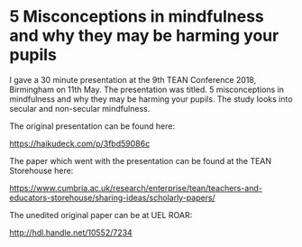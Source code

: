 # 5 Misconceptions in mindfulness and why they may be harming your pupils

I gave a 30 minute presentation at the 9th TEAN Conference 2018, Birmingham on 11th May. The presentation was titled. 5 misconceptions in mindfulness and why they may be harming your pupils. The study looks into secular and non-secular mindfulness.

The original presentation can be found here:

https://haikudeck.com/p/3fbd59086c

The paper which went with the presentation can be found at the TEAN Storehouse here:

https://www.cumbria.ac.uk/research/enterprise/tean/teachers-and-educators-storehouse/sharing-ideas/scholarly-papers/

The unedited original paper can be at UEL ROAR:


http://hdl.handle.net/10552/7234
